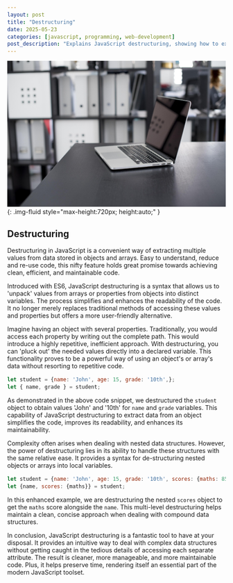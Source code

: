 ```yaml
---
layout: post
title: "Destructuring"
date: 2025-05-23
categories: [javascript, programming, web-development]
post_description: "Explains JavaScript destructuring, showing how to extract values from arrays and objects for cleaner, more maintainable code."
---
```


![Image](/assets/ga9eb29595b2f76250ac5679a8c771f5a3675f2d1fdab6137f8769ddc94913f2ee8684febf8c7b6ea21fb3fcd738048aa173c03cf30f690bb5760663c8283af6c_1280.jpg){: .img-fluid style="max-height:720px; height:auto;" }

## Destructuring

Destructuring in JavaScript is a convenient way of extracting multiple values from data stored in objects and arrays. Easy to understand, reduce and re-use code, this nifty feature holds great promise towards achieving clean, efficient, and maintainable code.

Introduced with ES6, JavaScript destructuring is a syntax that allows us to 'unpack' values from arrays or properties from objects into distinct variables. The process simplifies and enhances the readability of the code. It no longer merely replaces traditional methods of accessing these values and properties but offers a more user-friendly alternative.

Imagine having an object with several properties. Traditionally, you would access each property by writing out the complete path. This would introduce a highly repetitive, inefficient approach. With destructuring, you can 'pluck out' the needed values directly into a declared variable. This functionality proves to be a powerful way of using an object's or array's data without resorting to repetitive code.

```javascript
let student = {name: 'John', age: 15, grade: '10th',};
let { name, grade } = student;
```

As demonstrated in the above code snippet, we destructured the `student` object to obtain values 'John' and '10th' for `name` and `grade` variables. This capability of JavaScript destructuring to extract data from an object simplifies the code, improves its readability, and enhances its maintainability.

Complexity often arises when dealing with nested data structures. However, the power of destructuring lies in its ability to handle these structures with the same relative ease. It provides a syntax for de-structuring nested objects or arrays into local variables.

```javascript
let student = {name: 'John', age: 15, grade: '10th', scores: {maths: 85, english: 90,}};
let {name, scores: {maths}} = student;
```

In this enhanced example, we are destructuring the nested `scores` object to get the `maths` score alongside the `name`. This multi-level destructuring helps maintain a clean, concise approach when dealing with compound data structures.

In conclusion, JavaScript destructuring is a fantastic tool to have at your disposal. It provides an intuitive way to deal with complex data structures without getting caught in the tedious details of accessing each separate attribute. The result is cleaner, more manageable, and more maintainable code. Plus, it helps preserve time, rendering itself an essential part of the modern JavaScript toolset.
